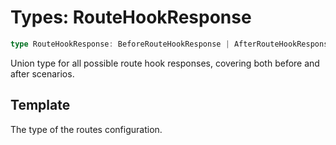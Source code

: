 # Types: RouteHookResponse

```ts
type RouteHookResponse: BeforeRouteHookResponse | AfterRouteHookResponse;
```

Union type for all possible route hook responses, covering both before and after scenarios.

## Template

The type of the routes configuration.
